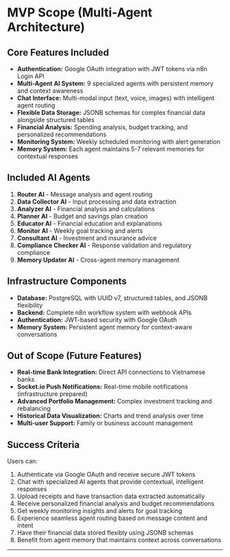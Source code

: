 # MVP Scope (Multi-Agent Architecture)

## Core Features Included
*   **Authentication:** Google OAuth integration with JWT tokens via n8n Login API
*   **Multi-Agent AI System:** 9 specialized agents with persistent memory and context awareness
*   **Chat Interface:** Multi-modal input (text, voice, images) with intelligent agent routing
*   **Flexible Data Storage:** JSONB schemas for complex financial data alongside structured tables
*   **Financial Analysis:** Spending analysis, budget tracking, and personalized recommendations
*   **Monitoring System:** Weekly scheduled monitoring with alert generation
*   **Memory System:** Each agent maintains 5-7 relevant memories for contextual responses

## Included AI Agents
1. **Router AI** - Message analysis and agent routing
2. **Data Collector AI** - Input processing and data extraction  
3. **Analyzer AI** - Financial analysis and calculations
4. **Planner AI** - Budget and savings plan creation
5. **Educator AI** - Financial education and explanations
6. **Monitor AI** - Weekly goal tracking and alerts
7. **Consultant AI** - Investment and insurance advice
8. **Compliance Checker AI** - Response validation and regulatory compliance
9. **Memory Updater AI** - Cross-agent memory management

## Infrastructure Components
*   **Database:** PostgreSQL with UUID v7, structured tables, and JSONB flexibility
*   **Backend:** Complete n8n workflow system with webhook APIs
*   **Authentication:** JWT-based security with Google OAuth
*   **Memory System:** Persistent agent memory for context-aware conversations

## Out of Scope (Future Features)
*   **Real-time Bank Integration:** Direct API connections to Vietnamese banks
*   **Socket.io Push Notifications:** Real-time mobile notifications (infrastructure prepared)  
*   **Advanced Portfolio Management:** Complex investment tracking and rebalancing
*   **Historical Data Visualization:** Charts and trend analysis over time
*   **Multi-user Support:** Family or business account management

## Success Criteria
Users can:
1. Authenticate via Google OAuth and receive secure JWT tokens
2. Chat with specialized AI agents that provide contextual, intelligent responses
3. Upload receipts and have transaction data extracted automatically
4. Receive personalized financial analysis and budget recommendations
5. Get weekly monitoring insights and alerts for goal tracking
6. Experience seamless agent routing based on message content and intent
7. Have their financial data stored flexibly using JSONB schemas
8. Benefit from agent memory that maintains context across conversations

---
